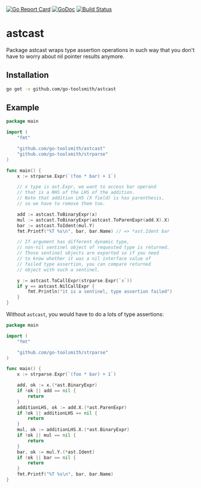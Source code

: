 [![Go Report Card](https://goreportcard.com/badge/github.com/go-toolsmith/astcast)](https://goreportcard.com/report/github.com/go-toolsmith/astcast)
[![GoDoc](https://godoc.org/github.com/go-toolsmith/astcast?status.svg)](https://godoc.org/github.com/go-toolsmith/astcast)
[![Build Status](https://travis-ci.org/go-toolsmith/astcast.svg?branch=master)](https://travis-ci.org/go-toolsmith/astcast)

# astcast

Package astcast wraps type assertion operations in such way that you don't have
to worry about nil pointer results anymore.

## Installation

```bash
go get -v github.com/go-toolsmith/astcast
```

## Example

```go
package main

import (
	"fmt"

	"github.com/go-toolsmith/astcast"
	"github.com/go-toolsmith/strparse"
)

func main() {
	x := strparse.Expr(`(foo * bar) + 1`)

	// x type is ast.Expr, we want to access bar operand
	// that is a RHS of the LHS of the addition.
	// Note that addition LHS (X field) is has parenthesis,
	// so we have to remove them too.

	add := astcast.ToBinaryExpr(x)
	mul := astcast.ToBinaryExpr(astcast.ToParenExpr(add.X).X)
	bar := astcast.ToIdent(mul.Y)
	fmt.Printf("%T %s\n", bar, bar.Name) // => *ast.Ident bar

	// If argument has different dynamic type,
	// non-nil sentinel object of requested type is returned.
	// Those sentinel objects are exported so if you need
	// to know whether it was a nil interface value of
	// failed type assertion, you can compare returned
	// object with such a sentinel.

	y := astcast.ToCallExpr(strparse.Expr(`x`))
	if y == astcast.NilCallExpr {
		fmt.Println("it is a sentinel, type assertion failed")
	}
}
```

Without `astcast`, you would have to do a lots of type assertions:

```go
package main

import (
	"fmt"

	"github.com/go-toolsmith/strparse"
)

func main() {
	x := strparse.Expr(`(foo * bar) + 1`)

	add, ok := x.(*ast.BinaryExpr)
	if !ok || add == nil {
		return
	}
	additionLHS, ok := add.X.(*ast.ParenExpr)
	if !ok || additionLHS == nil {
		return
	}
	mul, ok := additionLHS.X.(*ast.BinaryExpr)
	if !ok || mul == nil {
		return
	}
	bar, ok := mul.Y.(*ast.Ident)
	if !ok || bar == nil {
		return
	}
	fmt.Printf("%T %s\n", bar, bar.Name)
}
```
